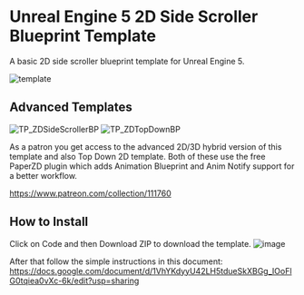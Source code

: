 # Unreal Engine 5 2D Side Scroller Blueprint Template
A basic 2D side scroller blueprint template for Unreal Engine 5.

![template](https://github.com/CobraCodeDev/TP_2DSideScrollerBP/assets/141534668/5bd1b1c9-5468-4de4-956f-4f688375023a)

## Advanced Templates
![TP_ZDSideScrollerBP](https://github.com/CobraCodeDev/TP_2DSideScrollerBP/assets/141534668/cd6b2446-cd31-4964-81db-496b1f7d86d8)
![TP_ZDTopDownBP](https://github.com/CobraCodeDev/TP_2DSideScrollerBP/assets/141534668/29672976-2ae4-4ebd-ac14-b94a21111117)

As a patron you get access to the advanced 2D/3D hybrid version of this template and also Top Down 2D template.
Both of these use the free PaperZD plugin which adds Animation Blueprint and Anim Notify support for a better workflow.

https://www.patreon.com/collection/111760

## How to Install
Click on Code and then Download ZIP to download the template.
![image](https://github.com/CobraCodeDev/TP_2DSideScrollerBP/assets/141534668/fbb64928-0b9c-4eeb-ad91-5b8910173fff)

After that follow the simple instructions in this document:
https://docs.google.com/document/d/1VhYKdyyU42LH5tdueSkXBGg_IOoFlG0tqiea0vXc-6k/edit?usp=sharing
